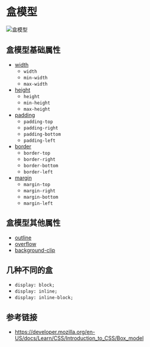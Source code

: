 # 盒模型

![盒模型](https://mdn.mozillademos.org/files/13647/box-model-standard-small.png)

## 盒模型基础属性

* [width](https://developer.mozilla.org/en-US/docs/Web/CSS/width)
  - `width`
  - `min-width`
  - `max-width`
* [height](https://developer.mozilla.org/en-US/docs/Web/CSS/height)
  - `height`
  - `min-height`
  - `max-height`
* [padding](https://developer.mozilla.org/en-US/docs/Web/CSS/padding)
  - `padding-top`
  - `padding-right`
  - `padding-bottom`
  - `padding-left`
* [border](https://developer.mozilla.org/en-US/docs/Web/CSS/border)
  - `border-top`
  - `border-right`
  - `border-bottom`
  - `border-left`
* [margin](https://developer.mozilla.org/en-US/docs/Web/CSS/margin)
  - `margin-top`
  - `margin-right`
  - `margin-bottom`
  - `margin-left`

## 盒模型其他属性
* [outline](https://developer.mozilla.org/en-US/docs/Web/CSS/outline)
* [overflow](https://developer.mozilla.org/en-US/docs/Web/CSS/overflow)
* [background-clip](https://developer.mozilla.org/en-US/docs/Web/CSS/background-clip)

## 几种不同的盒
* `display: block;`
* `display: inline;`
* `display: inline-block;`

## 参考链接
* https://developer.mozilla.org/en-US/docs/Learn/CSS/Introduction_to_CSS/Box_model
